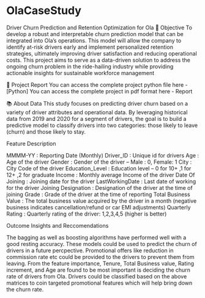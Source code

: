 # OlaCaseStudy
 Driver Churn Prediction and Retention Optimization for Ola
🎯 Objective
To develop a robust and interpretable churn prediction model that can be integrated into Ola’s operations. This model will allow the company to identify at-risk drivers early and implement personalized retention strategies, ultimately improving driver satisfaction and reducing operational costs. This project aims to serve as a data-driven solution to address the ongoing churn problem in the ride-hailing industry while providing actionable insights for sustainable workforce management

📝 Project Report
You can access the complete project python file here - [Python]
You can access the complete project in pdf format here - Report

📚 About Data
This study focuses on predicting driver churn based on a variety of driver attributes and operational data. By leveraging historical data from 2019 and 2020 for a segment of drivers, the goal is to build a predictive model to classify drivers into two categories: those likely to leave (churn) and those likely to stay. 

Feature	Description

MMMM-YY : Reporting Date (Monthly)
Driver_ID : Unique id for drivers
Age : Age of the driver
Gender : Gender of the driver – Male : 0, Female: 1
City : City Code of the driver
Education_Level : Education level – 0 for 10+ ,1 for 12+ ,2 for graduate
Income : Monthly average Income of the driver
Date Of Joining : Joining date for the driver
LastWorkingDate : Last date of working for the driver
Joining Designation : Designation of the driver at the time of joining
Grade : Grade of the driver at the time of reporting
Total Business Value : The total business value acquired by the driver in a month (negative business indicates cancellation/refund or car EMI adjustments)
Quarterly Rating : Quarterly rating of the driver: 1,2,3,4,5 (higher is better)

Outcome Insights and Reccomendations

The bagging as well as boosting algorithms have performed well with a good resting accuracy.
These models could be used to predict the churn of drivers in a future percpective.
Promotional offers like reduction in commission rate etc could be provided to the drivers to prevent them from leaving.
From the feature importance, Tenure, Total Business value, Rating increment, and Age are found to be most important is deciding the churn rate of drivers from Ola.
Drivers could be classified based on the above matrices to coin targeted promotional features which will help bring down the churn rate.
